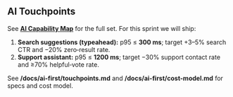 
## AI Touchpoints

See **[AI Capability Map](/docs/ai-first/ai-capability-map.md)** for the full set. For this sprint we will ship:

1. **Search suggestions (typeahead):** p95 ≤ **300 ms**; target +3–5% search CTR and −20% zero‑result rate.
2. **Support assistant:** p95 ≤ **1200 ms**; target −30% support contact rate and ≥70% helpful‑vote rate.

See **/docs/ai-first/touchpoints.md** and **/docs/ai-first/cost-model.md** for specs and cost model.